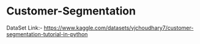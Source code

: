 # Customer-Segmentation
DataSet Link:- https://www.kaggle.com/datasets/vjchoudhary7/customer-segmentation-tutorial-in-python
